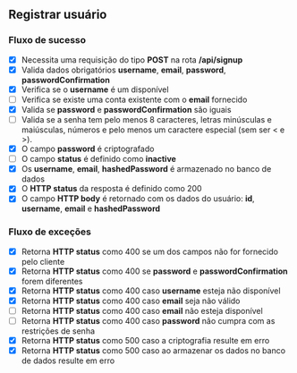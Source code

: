 ## Registrar usuário

### Fluxo de sucesso

 - [x] Necessita uma requisição do tipo **POST** na rota **/api/signup**
 - [x] Valida dados obrigatórios **username**, **email**, **password**, **passwordConfirmation**
 - [x] Verifica se o **username** é um disponível
 - [ ] Verifica se existe uma conta existente com o **email** fornecido
 - [x] Valida se **password** e **passwordConfirmation** são iguais
 - [ ] Valida se a senha tem pelo menos 8 caracteres, letras minúsculas e maiúsculas, números e pelo menos um caractere especial (sem ser < e >).
 - [x] O campo **password** é criptografado
 - [ ] O campo **status** é definido como **inactive**
 - [x] Os **username**, **email**, **hashedPassword** é armazenado no banco de dados
 - [x] O **HTTP status** da resposta é definido como 200
 - [x] O campo **HTTP body** é retornado com os dados do usuário: **id**, **username**, **email** e **hashedPassword**

### Fluxo de exceções

 - [x] Retorna **HTTP status** como 400 se um dos campos não for fornecido pelo cliente
 - [x] Retorna **HTTP status** como 400 se **password** e **passwordConfirmation** forem diferentes
 - [x] Retorna **HTTP status** como 400 caso **username** esteja não disponível
 - [x] Retorna **HTTP status** como 400 caso **email** seja não válido
 - [ ] Retorna **HTTP status** como 400 caso **email** não esteja disponível
 - [ ] Retorna **HTTP status** como 400 caso **password** não cumpra com as restrições de senha
 - [x] Retorna **HTTP status** como 500 caso a criptografia resulte em erro 
 - [x] Retorna **HTTP status** como 500 caso ao armazenar os dados no banco de dados resulte em erro